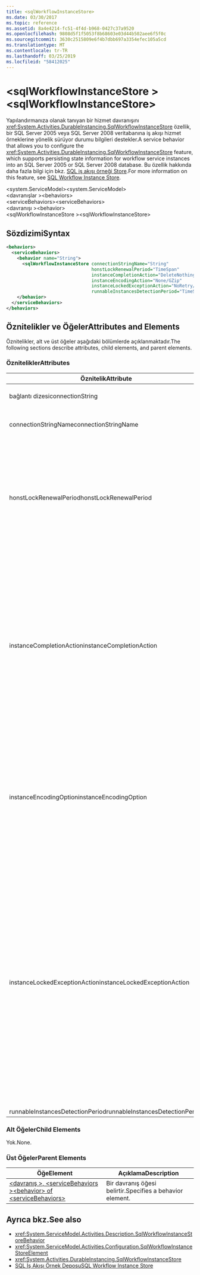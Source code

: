 ```yaml
---
title: <sqlWorkflowInstanceStore>
ms.date: 03/30/2017
ms.topic: reference
ms.assetid: 8a4e4214-fc51-4f4d-b968-0427c37a9520
ms.openlocfilehash: 9808d5f1f5053f8b68603e03d44b502aee6f5f0c
ms.sourcegitcommit: 3630c2515809e6f4b7dbb697a3354efec105a5cd
ms.translationtype: MT
ms.contentlocale: tr-TR
ms.lasthandoff: 03/25/2019
ms.locfileid: "58412025"
---
```

# <a name="sqlworkflowinstancestore"></a><span data-ttu-id="3feaf-101">\<sqlWorkflowInstanceStore ></span><span class="sxs-lookup"><span data-stu-id="3feaf-101">\<sqlWorkflowInstanceStore></span></span>
<span data-ttu-id="3feaf-102">Yapılandırmanıza olanak tanıyan bir hizmet davranışını <xref:System.Activities.DurableInstancing.SqlWorkflowInstanceStore> özellik, bir SQL Server 2005 veya SQL Server 2008 veritabanına iş akışı hizmet örneklerine yönelik sürüyor durumu bilgileri destekler.</span><span class="sxs-lookup"><span data-stu-id="3feaf-102">A service behavior that allows you to configure the <xref:System.Activities.DurableInstancing.SqlWorkflowInstanceStore> feature, which supports persisting state information for workflow service instances into an SQL Server 2005 or SQL Server 2008 database.</span></span> <span data-ttu-id="3feaf-103">Bu özellik hakkında daha fazla bilgi için bkz. [SQL iş akışı örneği Store](../../../../../docs/framework/windows-workflow-foundation/sql-workflow-instance-store.md).</span><span class="sxs-lookup"><span data-stu-id="3feaf-103">For more information on this feature, see [SQL Workflow Instance Store](../../../../../docs/framework/windows-workflow-foundation/sql-workflow-instance-store.md).</span></span>  
  
<span data-ttu-id="3feaf-104">\<system.ServiceModel></span><span class="sxs-lookup"><span data-stu-id="3feaf-104">\<system.ServiceModel></span></span>  
<span data-ttu-id="3feaf-105">\<davranışlar ></span><span class="sxs-lookup"><span data-stu-id="3feaf-105">\<behaviors></span></span>  
<span data-ttu-id="3feaf-106">\<serviceBehaviors></span><span class="sxs-lookup"><span data-stu-id="3feaf-106">\<serviceBehaviors></span></span>  
<span data-ttu-id="3feaf-107">\<davranışı ></span><span class="sxs-lookup"><span data-stu-id="3feaf-107">\<behavior></span></span>  
<span data-ttu-id="3feaf-108">\<sqlWorkflowInstanceStore ></span><span class="sxs-lookup"><span data-stu-id="3feaf-108">\<sqlWorkflowInstanceStore></span></span>  
  
## <a name="syntax"></a><span data-ttu-id="3feaf-109">Sözdizimi</span><span class="sxs-lookup"><span data-stu-id="3feaf-109">Syntax</span></span>  
  
```xml  
<behaviors>
  <serviceBehaviors>
    <behavior name="String">
      <sqlWorkflowInstanceStore connectionStringName="String" 
                                honstLockRenewalPeriod="TimeSpan" 
                                instanceCompletionAction="DeleteNothing/DeleteAll" 
                                instanceEncodingAction="None/GZip" 
                                instanceLockedExceptionAction="NoRetry/BasicRetry/AggressiveRetry" 
                                runnableInstancesDetectionPeriod="TimeSpan" />
    </behavior>
  </serviceBehaviors>
</behaviors>  
```  
  
## <a name="attributes-and-elements"></a><span data-ttu-id="3feaf-110">Öznitelikler ve Öğeler</span><span class="sxs-lookup"><span data-stu-id="3feaf-110">Attributes and Elements</span></span>  
 <span data-ttu-id="3feaf-111">Öznitelikler, alt ve üst öğeler aşağıdaki bölümlerde açıklanmaktadır.</span><span class="sxs-lookup"><span data-stu-id="3feaf-111">The following sections describe attributes, child elements, and parent elements.</span></span>  
  
### <a name="attributes"></a><span data-ttu-id="3feaf-112">Öznitelikler</span><span class="sxs-lookup"><span data-stu-id="3feaf-112">Attributes</span></span>  
  
|<span data-ttu-id="3feaf-113">Öznitelik</span><span class="sxs-lookup"><span data-stu-id="3feaf-113">Attribute</span></span>|<span data-ttu-id="3feaf-114">Açıklama</span><span class="sxs-lookup"><span data-stu-id="3feaf-114">Description</span></span>|  
|---------------|-----------------|  
|<span data-ttu-id="3feaf-115">bağlantı dizesi</span><span class="sxs-lookup"><span data-stu-id="3feaf-115">connectionString</span></span>|<span data-ttu-id="3feaf-116">Temel alınan bir Kalıcılık veritabanına bağlanmak için kullanılan bir bağlantı dizesi içeren bir dize.</span><span class="sxs-lookup"><span data-stu-id="3feaf-116">A string that contains a connection string used to connect to an underlying persistence database.</span></span>|  
|<span data-ttu-id="3feaf-117">connectionStringName</span><span class="sxs-lookup"><span data-stu-id="3feaf-117">connectionStringName</span></span>|<span data-ttu-id="3feaf-118">Veritabanı sunucusu için bir adlandırılmış bağlantı dizesi içeren bir dize.</span><span class="sxs-lookup"><span data-stu-id="3feaf-118">A string that contains a named connection string to the database server.</span></span> <span data-ttu-id="3feaf-119">Bir adlandırılmış bağlantı dizesi "DefaultConnectionString" örneğidir.</span><span class="sxs-lookup"><span data-stu-id="3feaf-119">An example of a named connection string is "DefaultConnectionString".</span></span>|  
|<span data-ttu-id="3feaf-120">honstLockRenewalPeriod</span><span class="sxs-lookup"><span data-stu-id="3feaf-120">honstLockRenewalPeriod</span></span>|<span data-ttu-id="3feaf-121">Ana bilgisayar örneği kilidi yenilemeniz gerekir süre belirten bir Timespan değeri.</span><span class="sxs-lookup"><span data-stu-id="3feaf-121">A Timespan value that specifies the time period in which the host must renew the lock on an instance.</span></span> <span data-ttu-id="3feaf-122">Ana bilgisayar belirli bir süre içinde kilidi yenileme değil, örnek kilidi açılmış ve başka bir ana bilgisayar tarafından çekilmesi.</span><span class="sxs-lookup"><span data-stu-id="3feaf-122">If the host does not renew the lock in the specified time period, the instance is unlocked and may be picked up by another host.</span></span><br /><br /> <span data-ttu-id="3feaf-123">Bir iş akışı kaldırılırken ayrıca kalıcı anlamına gelir.</span><span class="sxs-lookup"><span data-stu-id="3feaf-123">Unloading a workflow implies that it is also persisted.</span></span> <span data-ttu-id="3feaf-124">Bu öznitelik iş akışı örneği kalıcı ve hemen sonra kaldırıldığında sıfır olarak ayarlanırsa, iş akışı boş olur.</span><span class="sxs-lookup"><span data-stu-id="3feaf-124">If this attribute is set to zero the workflow instance is persisted and unloaded immediately after the workflow becomes idle.</span></span> <span data-ttu-id="3feaf-125">Bu öznitelik için TimeSpan.MaxValue etkili bir şekilde ayarlanması kaldırma işlemi devre dışı bırakır.</span><span class="sxs-lookup"><span data-stu-id="3feaf-125">Setting this attribute to TimeSpan.MaxValue effectively disables the unload operation.</span></span> <span data-ttu-id="3feaf-126">Boş iş akışı örnekleri hiçbir zaman kaldırılır.</span><span class="sxs-lookup"><span data-stu-id="3feaf-126">Idle workflow instances are never unloaded.</span></span>|  
|<span data-ttu-id="3feaf-127">instanceCompletionAction</span><span class="sxs-lookup"><span data-stu-id="3feaf-127">instanceCompletionAction</span></span>|<span data-ttu-id="3feaf-128">İş akışı örneği tamamlandıktan sonra iş akışı örneği verileri sürdürme deposunda olup tutulur veya bu noktada silinmiş varsa belirten bir değer.</span><span class="sxs-lookup"><span data-stu-id="3feaf-128">A value that specifies whether workflow instance data is kept in the persistence store after the workflow instance completes or if it is deleted at that point.</span></span> <span data-ttu-id="3feaf-129">Bu değer türünde <xref:System.Activities.DurableInstancing.InstanceCompletionAction>.</span><span class="sxs-lookup"><span data-stu-id="3feaf-129">This value is of type <xref:System.Activities.DurableInstancing.InstanceCompletionAction>.</span></span><br /><br /> <span data-ttu-id="3feaf-130">Numaralandırılan eylemleri sürdürme deposundan örneği verileri silme veya örnek kendi işlemi tamamlandığında örneği veri sürdürme deposundan silme değil oluşur.</span><span class="sxs-lookup"><span data-stu-id="3feaf-130">The enumerated actions consist of deleting the instance data from the persistence store or not deleting the instance data from the persistence store, when the instance has completed its operation.</span></span><br /><br /> <span data-ttu-id="3feaf-131">Örnekleri engel olmak sonra tamamlama Kalıcılık oluşturuyorsa veritabanına neden olur ve bu veritabanı performansı etkiler.</span><span class="sxs-lookup"><span data-stu-id="3feaf-131">Keeping instances after completion causes the persistence database to grow rapidly and this affects the performance of the database.</span></span> <span data-ttu-id="3feaf-132">Performans gereksinimlerinize uygun düzenli aralıklarla veritabanının performans düzeyinde olduğundan emin olmak için bu kayıtları silmek için bir veritabanı temizleme İlkesi yapılandırmanız gerekir.</span><span class="sxs-lookup"><span data-stu-id="3feaf-132">You should configure a database purge policy to delete these records periodically to ensure that the performance of the database is at the level that satisfy your performance requirements.</span></span>|  
|<span data-ttu-id="3feaf-133">instanceEncodingOption</span><span class="sxs-lookup"><span data-stu-id="3feaf-133">instanceEncodingOption</span></span>|<span data-ttu-id="3feaf-134">Örnek durum bilgilerini bilgileri sürdürme deposunda kaydedilmeden önce GZip algoritmasıyla sıkıştırılıp sıkıştırılmadığını belirtir isteğe bağlı bir değer...</span><span class="sxs-lookup"><span data-stu-id="3feaf-134">An optional value that specifies  whether the instance state information is compressed using the GZip algorithm before the information is saved in the persistence store..</span></span> <span data-ttu-id="3feaf-135">Bu değer türünde <xref:System.Activities.DurableInstancing.InstanceEncodingOption>.</span><span class="sxs-lookup"><span data-stu-id="3feaf-135">This value is of type <xref:System.Activities.DurableInstancing.InstanceEncodingOption>.</span></span> <span data-ttu-id="3feaf-136">Bu özellik için olası değerler <xref:System.Activities.DurableInstancing.InstanceEncodingOption.None>, hiçbir sıkıştırma belirtir ve <xref:System.Activities.DurableInstancing.InstanceEncodingOption.GZip>, örnek veri sıkıştırılmış ve gzip algoritma belirtir.</span><span class="sxs-lookup"><span data-stu-id="3feaf-136">Possible values for this property are <xref:System.Activities.DurableInstancing.InstanceEncodingOption.None>, which specifies no compression, and <xref:System.Activities.DurableInstancing.InstanceEncodingOption.GZip>, which specifies that instance data is compressed and uses the gzip algorithm.</span></span>|  
|<span data-ttu-id="3feaf-137">instanceLockedExceptionAction</span><span class="sxs-lookup"><span data-stu-id="3feaf-137">instanceLockedExceptionAction</span></span>|<span data-ttu-id="3feaf-138">Yanıt olarak ana bilgisayar örneği şu anda başka bir ana bilgisayar tarafından kilitlendiğinden örneği kilitlemek çalıştığında oluşturulan bir özel durum ortaya çıkan eylem belirten bir değer.</span><span class="sxs-lookup"><span data-stu-id="3feaf-138">A value that specifies the action that occurs in response to an exception that is thrown when the host tries to lock an instance because the instance is currently locked by another host.</span></span> <span data-ttu-id="3feaf-139">Bu değer türünde <xref:System.Activities.DurableInstancing.InstanceLockedExceptionAction>.</span><span class="sxs-lookup"><span data-stu-id="3feaf-139">This value is of type <xref:System.Activities.DurableInstancing.InstanceLockedExceptionAction>.</span></span><br /><br /> <span data-ttu-id="3feaf-140">Bu alan için izin verilen Seçenekler şunlardır: None, temel yeniden deneyin ve etkin yeniden deneyin.</span><span class="sxs-lookup"><span data-stu-id="3feaf-140">The options allowed for this field are: None, Basic Retry, and Aggressive Retry.</span></span> <span data-ttu-id="3feaf-141">Varsayılan değer, Yok'tur.</span><span class="sxs-lookup"><span data-stu-id="3feaf-141">The default value is None.</span></span> <span data-ttu-id="3feaf-142">Aşağıdaki liste bu üç seçenek için açıklamalar sağlar:</span><span class="sxs-lookup"><span data-stu-id="3feaf-142">The following list provides you with the descriptions for these three options:</span></span><br /><br /> <span data-ttu-id="3feaf-143">-Yok.</span><span class="sxs-lookup"><span data-stu-id="3feaf-143">-   None.</span></span> <span data-ttu-id="3feaf-144">Hizmet ana bilgisayar örneği ve geçişleri kilitlemek denemez <xref:System.Runtime.DurableInstancing.InstanceLockedException> çağırana.</span><span class="sxs-lookup"><span data-stu-id="3feaf-144">The service host does not attempt to lock the instance and passes the <xref:System.Runtime.DurableInstancing.InstanceLockedException> to the caller.</span></span><br /><span data-ttu-id="3feaf-145">-Temel yeniden deneyin.</span><span class="sxs-lookup"><span data-stu-id="3feaf-145">-   Basic Retry.</span></span> <span data-ttu-id="3feaf-146">Hizmet Konağı bir doğrusal yeniden deneme aralığı örnekle kilitlemek tekrar dener ve dizisi sonunda çağırana özel durum geçirir.</span><span class="sxs-lookup"><span data-stu-id="3feaf-146">The service host reattempts to lock the instance with a linear retry interval and passes the exception to the caller at the end of the sequence.</span></span><br /><span data-ttu-id="3feaf-147">-Etkin yeniden deneyin.</span><span class="sxs-lookup"><span data-stu-id="3feaf-147">-   Aggressive Retry.</span></span> <span data-ttu-id="3feaf-148">Hizmet ana bilgisayarının reattempts bir üssel olarak artan gecikme ve geçişleri örnekle kilitlemek <xref:System.Runtime.DurableInstancing.InstanceLockedException> dizisi sonunda çağırana.</span><span class="sxs-lookup"><span data-stu-id="3feaf-148">The service host reattempts to lock the instance with an exponentially increasing delay and passes the <xref:System.Runtime.DurableInstancing.InstanceLockedException> to the caller at the end of the sequence.</span></span>|  
|<span data-ttu-id="3feaf-149">runnableInstancesDetectionPeriod</span><span class="sxs-lookup"><span data-stu-id="3feaf-149">runnableInstancesDetectionPeriod</span></span>||  
  
### <a name="child-elements"></a><span data-ttu-id="3feaf-150">Alt Öğeler</span><span class="sxs-lookup"><span data-stu-id="3feaf-150">Child Elements</span></span>  
 <span data-ttu-id="3feaf-151">Yok.</span><span class="sxs-lookup"><span data-stu-id="3feaf-151">None.</span></span>  
  
### <a name="parent-elements"></a><span data-ttu-id="3feaf-152">Üst Öğeler</span><span class="sxs-lookup"><span data-stu-id="3feaf-152">Parent Elements</span></span>  
  
|<span data-ttu-id="3feaf-153">Öğe</span><span class="sxs-lookup"><span data-stu-id="3feaf-153">Element</span></span>|<span data-ttu-id="3feaf-154">Açıklama</span><span class="sxs-lookup"><span data-stu-id="3feaf-154">Description</span></span>|  
|-------------|-----------------|  
|[<span data-ttu-id="3feaf-155">\<davranış >, \<serviceBehaviors ></span><span class="sxs-lookup"><span data-stu-id="3feaf-155">\<behavior> of \<serviceBehaviors></span></span>](../../../../../docs/framework/configure-apps/file-schema/windows-workflow-foundation/behavior-of-servicebehaviors-of-workflow.md)|<span data-ttu-id="3feaf-156">Bir davranış öğesi belirtir.</span><span class="sxs-lookup"><span data-stu-id="3feaf-156">Specifies a behavior element.</span></span>|  
  
## <a name="see-also"></a><span data-ttu-id="3feaf-157">Ayrıca bkz.</span><span class="sxs-lookup"><span data-stu-id="3feaf-157">See also</span></span>
- <xref:System.ServiceModel.Activities.Description.SqlWorkflowInstanceStoreBehavior>
- <xref:System.ServiceModel.Activities.Configuration.SqlWorkflowInstanceStoreElement>
- <xref:System.Activities.DurableInstancing.SqlWorkflowInstanceStore>
- [<span data-ttu-id="3feaf-158">SQL İş Akışı Örnek Deposu</span><span class="sxs-lookup"><span data-stu-id="3feaf-158">SQL Workflow Instance Store</span></span>](../../../../../docs/framework/windows-workflow-foundation/sql-workflow-instance-store.md)
